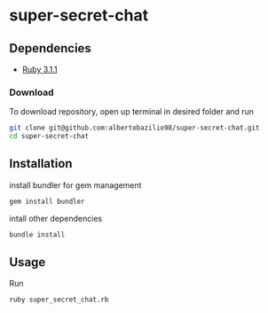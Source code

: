 # super-secret-chat

## Dependencies

  - [Ruby 3.1.1](https://www.ruby-lang.org/pt/documentation/installation/)

### Download

To download repository, open up terminal in desired folder and run
```bash
git clone git@github.com:albertobazilio98/super-secret-chat.git
cd super-secret-chat
```

## Installation

install bundler for gem management
```bash
gem install bundler
```

intall other dependencies
```bash
bundle install
```

## Usage

Run

```bash
ruby super_secret_chat.rb
```
